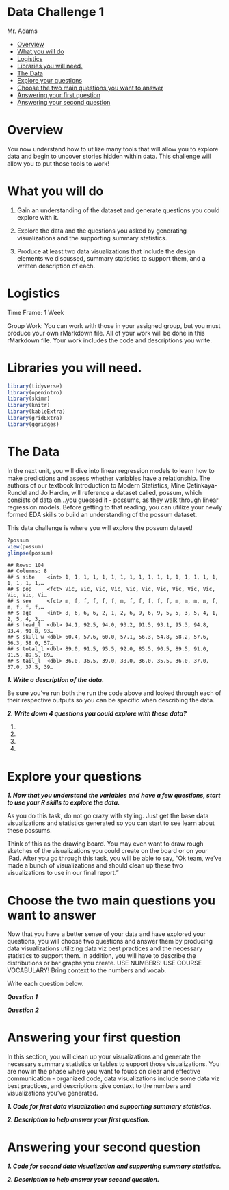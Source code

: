 Data Challenge 1
================
Mr. Adams

-   [Overview](#overview)
-   [What you will do](#what-you-will-do)
-   [Logistics](#logistics)
-   [Libraries you will need.](#libraries-you-will-need)
-   [The Data](#the-data)
-   [Explore your questions](#explore-your-questions)
-   [Choose the two main questions you want to
    answer](#choose-the-two-main-questions-you-want-to-answer)
-   [Answering your first question](#answering-your-first-question)
-   [Answering your second question](#answering-your-second-question)

# Overview

You now understand how to utilize many tools that will allow you to
explore data and begin to uncover stories hidden within data. This
challenge will allow you to put those tools to work!

# What you will do

1.  Gain an understanding of the dataset and generate questions you
    could explore with it.

2.  Explore the data and the questions you asked by generating
    visualizations and the supporting summary statistics.

3.  Produce at least two data visualizations that include the design
    elements we discussed, summary statistics to support them, and a
    written description of each.

# Logistics

Time Frame: 1 Week

Group Work: You can work with those in your assigned group, but you must
produce your own rMarkdown file. All of your work will be done in this
rMarkdown file. Your work includes the code and descriptions you write.

# Libraries you will need.

``` r
library(tidyverse)
library(openintro)
library(skimr)
library(knitr)
library(kableExtra)
library(gridExtra)
library(ggridges)
```

# The Data

In the next unit, you will dive into linear regression models to learn
how to make predictions and assess whether variables have a
relationship. The authors of our textbook Introduction to Modern
Statistics, Mine Çetinkaya-Rundel and Jo Hardin, will reference a
dataset called, possum, which consists of data on…you guessed it -
possums, as they walk through linear regression models. Before getting
to that reading, you can utilize your newly formed EDA skills to build
an understanding of the possum dataset.

This data challenge is where you will explore the possum dataset!

``` r
?possum
view(possum)
glimpse(possum)
```

    ## Rows: 104
    ## Columns: 8
    ## $ site    <int> 1, 1, 1, 1, 1, 1, 1, 1, 1, 1, 1, 1, 1, 1, 1, 1, 1, 1, 1, 1, 1,…
    ## $ pop     <fct> Vic, Vic, Vic, Vic, Vic, Vic, Vic, Vic, Vic, Vic, Vic, Vic, Vi…
    ## $ sex     <fct> m, f, f, f, f, f, m, f, f, f, f, f, m, m, m, m, f, m, f, f, f,…
    ## $ age     <int> 8, 6, 6, 6, 2, 1, 2, 6, 9, 6, 9, 5, 5, 3, 5, 4, 1, 2, 5, 4, 3,…
    ## $ head_l  <dbl> 94.1, 92.5, 94.0, 93.2, 91.5, 93.1, 95.3, 94.8, 93.4, 91.8, 93…
    ## $ skull_w <dbl> 60.4, 57.6, 60.0, 57.1, 56.3, 54.8, 58.2, 57.6, 56.3, 58.0, 57…
    ## $ total_l <dbl> 89.0, 91.5, 95.5, 92.0, 85.5, 90.5, 89.5, 91.0, 91.5, 89.5, 89…
    ## $ tail_l  <dbl> 36.0, 36.5, 39.0, 38.0, 36.0, 35.5, 36.0, 37.0, 37.0, 37.5, 39…

***1. Write a description of the data.***

Be sure you’ve run both the run the code above and looked through each
of their respective outputs so you can be specific when describing the
data.

***2. Write down 4 questions you could explore with these data?***

1.  
2.  
3.  
4.  

# Explore your questions

***1. Now that you understand the variables and have a few questions,
start to use your R skills to explore the data.***

As you do this task, do not go crazy with styling. Just get the base
data visualizations and statistics generated so you can start to see
learn about these possums.

Think of this as the drawing board. You may even want to draw rough
sketches of the visualizations you could create on the board or on your
iPad. After you go through this task, you will be able to say, “Ok team,
we’ve made a bunch of visualizations and should clean up these two
visualizations to use in our final report.”

# Choose the two main questions you want to answer

Now that you have a better sense of your data and have explored your
questions, you will choose two questions and answer them by producing
data visualizations utilizing data viz best practices and the necessary
statistics to support them. In addition, you will have to describe the
distributions or bar graphs you create. USE NUMBERS! USE COURSE
VOCABULARY! Bring context to the numbers and vocab.

Write each question below.

***Question 1***

***Question 2***

# Answering your first question

In this section, you will clean up your visualizations and generate the
necessary summary statistics or tables to support those visualizations.
You are now in the phase where you want to foucs on clear and effective
communication - organized code, data visualizations include some data
viz best practices, and descriptions give context to the numbers and
visualizations you’ve generated.

***1. Code for first data visualization and supporting summary
statistics.***

***2. Description to help answer your first question.***

# Answering your second question

***1. Code for second data visualization and supporting summary
statistics.***

***2. Description to help answer your second question.***

